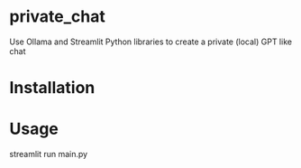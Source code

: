 # private_chat
Use Ollama and Streamlit Python libraries to create a private (local) GPT like chat

# Installation

# Usage 
streamlit run main.py
